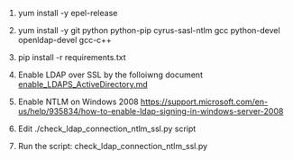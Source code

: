 1. yum install -y epel-release

2. yum install -y git python python-pip cyrus-sasl-ntlm gcc python-devel openldap-devel gcc-c++

3. pip install -r requirements.txt

4. Enable LDAP over SSL by the folloiwng document [enable_LDAPS_ActiveDirectory.md](enable_LDAPS_ActiveDirectory.md)

4. Enable NTLM on Windows 2008 https://support.microsoft.com/en-us/help/935834/how-to-enable-ldap-signing-in-windows-server-2008

6. Edit ./check_ldap_connection_ntlm_ssl.py script

7. Run the script: check_ldap_connection_ntlm_ssl.py
